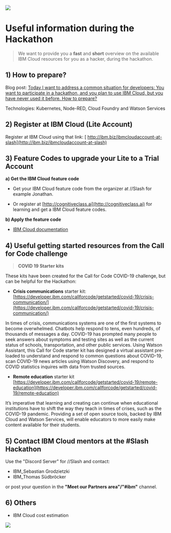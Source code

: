![](images/laptop-2557576_1920-hackathon-small.png)

# Useful information during the Hackathon 

> We want to provide you a **fast** and **short** overview on the available IBM Cloud resources for you as a hacker, during the hackathon.

## 1) How to prepare?

Blog post: [Today I want to address a common situation for developers: You want to participate in a hackathon, and you plan to use IBM Cloud, but you have never used it before. How to prepare?](https://suedbroecker.net/2020/09/15/updated-how-to-prepare-for-a-hackathon-with-ibm-cloud/)

Technologies: Kubernetes, Node-RED, Cloud Foundry and Watson Services

## 2) Register at IBM Cloud (Lite Account)

Register at IBM Cloud using that link:
[ http://ibm.biz/ibmcloudaccount-at-slash](http://ibm.biz/ibmcloudaccount-at-slash)

## 3) Feature Codes to upgrade your Lite to a Trial Account

**a) Get the IBM Cloud feature code**

* Get your IBM Cloud feature code from the organizer at //Slash for example Jonathan.

* Or register at [http://cognitiveclass.ai](http://cognitiveclass.ai) for learning and get a IBM Cloud feature codes.

**b) Apply the feature code**

* [IBM Cloud documentation](https://cloud.ibm.com/docs/account?topic=account-codes)

## 4) Useful getting started resources from the Call for Code challenge

> **COVID 19 Starter kits**

These kits have been created for the Call for Code COVID-19 challenge, but can be helpful for the Hackathon:

* **Crisis communications** starter kit: [https://developer.ibm.com/callforcode/getstarted/covid-19/crisis-communication/](https://developer.ibm.com/callforcode/getstarted/covid-19/crisis-communication/)

In times of crisis, communications systems are one of the first systems to become overwhelmed. Chatbots help respond to tens, even hundreds, of thousands of messages a day. COVID-19 has prompted many people to seek answers about symptoms and testing sites as well as the current status of schools, transportation, and other public services. Using Watson Assistant, this Call for Code starter kit has designed a virtual assistant pre-loaded to understand and respond to common questions about COVID-19, scan COVID-19 news articles using Watson Discovery, and respond to COVID statistics inquires with data from trusted sources.

* **Remote education** starter kit [https://developer.ibm.com/callforcode/getstarted/covid-19/remote-education](https://developer.ibm.com/callforcode/getstarted/covid-19/remote-education)

It’s imperative that learning and creating can continue when educational institutions have to shift the way they teach in times of crises, such as the COVID-19 pandemic. Providing a set of open source tools, backed by IBM Cloud and Watson Services, will enable educators to more easily make content available for their students.

## 5) Contact IBM Cloud mentors at the #Slash Hackathon

Use the "Discord Server" for //Slash and contact:

* IBM_Sebastian Grodzietzki
* IBM_Thomas Südbröcker

or post your question in the **"Meet our Partners area"/"#ibm"** channel.

## 6) Others

* IBM Cloud cost estimation

![](images/cost-estimation.gif)